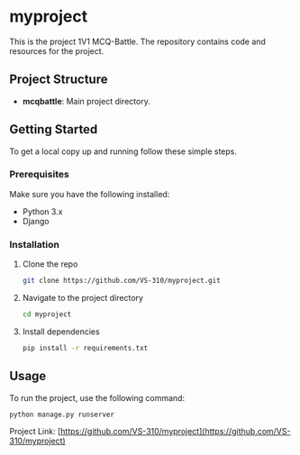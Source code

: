 # myproject

This is the project 1V1 MCQ-Battle. The repository contains code and resources for the project.

## Project Structure

- **mcqbattle**: Main project directory.

## Getting Started

To get a local copy up and running follow these simple steps.

### Prerequisites

Make sure you have the following installed:
- Python 3.x
- Django

### Installation

1. Clone the repo
   ```sh
   git clone https://github.com/VS-310/myproject.git
   ```
2. Navigate to the project directory
   ```sh
   cd myproject
   ```
3. Install dependencies
   ```sh
   pip install -r requirements.txt
   ```

## Usage

To run the project, use the following command:
```sh
python manage.py runserver
```

Project Link: [https://github.com/VS-310/myproject](https://github.com/VS-310/myproject)

